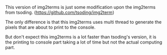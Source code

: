 This version of img2terms is just some modification upon the img2terms from tsoding. (https://github.com/tsoding/img2term)

The only difference is that this img2terms uses multi thread to generate the pixels that are about to print to the console. 

But don't expect this img2terms is a lot faster than tsoding's version, it is the printing to console part taking a lot of time but not the actual computing part. 
